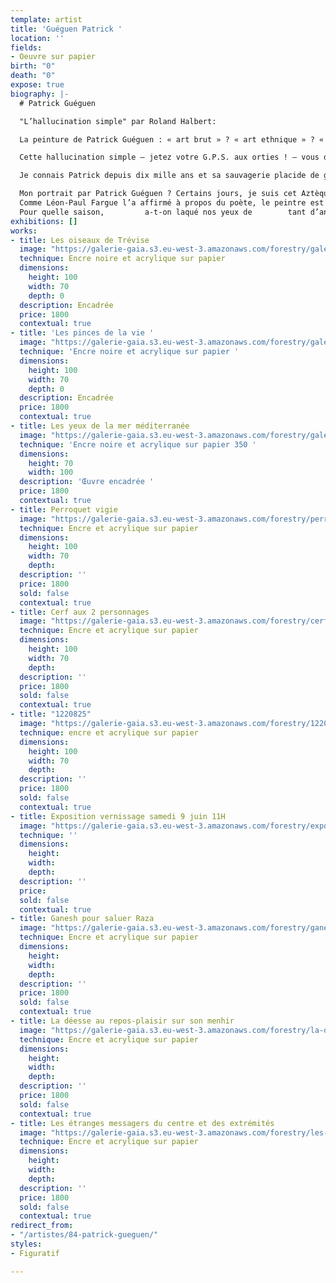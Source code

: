 ```yaml
---
template: artist
title: 'Guéguen Patrick '
location: ''
fields:
- Oeuvre sur papier
birth: "0"
death: "0"
expose: true
biography: |-
  # Patrick Guéguen

  "L’hallucination simple" par Roland Halbert:

  La peinture de Patrick Guéguen : « art brut » ? « art ethnique » ? « art singulier » ? Quand on a prononcé ces formules magiques de la critique, on n’a pas dit grand-chose. Il y a fort à craindre que ce soient là des dénominations commodes et des classifications trompeuses qui empêchent de voir en profondeur. Rimbaud vous éclaire davantage sur ces tableaux lorsqu’il évoque l’hallucination simple : « Je m’habituai à l’hallucination simple. » (Alchimie du verbe). Et nul besoin de stupéfiants pour susciter ce regard vrillant, cette vision d’affût qui transperce les apparences et traverse les modes. Vous habituer à l’hallucination simple revient à échanger vos écrans opaques contre le microscope-télescope Hubble. Alors, commence l’atelier des dieux et se réinvente la création du monde avec l’écarquillement lyrique de l’œil plongé dans l’aquarium astral ou happé par le fourmillement de la vie terrestre.

  Cette hallucination simple – jetez votre G.P.S. aux orties ! – vous dépayse à plaisir. « Le pays où l’on n’arrive jamais », c’est ici ; « le royaume de Chimérie », c’est dans le coin sans doute… « Point, ligne, plan » ? Chez Patrick Guéguen, plutôt points en mouvement brownien, lignes vibrantes comme un réseau de neurones, plans gravitationnels qui sont créés par des moyens techniques réduits au minimum : encre noire et plume Sergent-Major ; acrylique à la gamme vive et trois pinceaux 0, 2, 4 ; papier Montval 300 g. Et pourtant, vous voici alertés par le foisonnement rythmique, les filaments flottants, les triples hélices d’A.D.N., les boussoles arborescentes, les planètes de pollen, la flore tropicale et giratoire, la faune affrontée en courants telluriques… Alertés aussi par l’extrême cohérence formelle : le foyer du moindre détail électrise toute la composition finement élaborée. Reconnaissez-le : dans votre enfance à fond blanc – d’un blanc d’apparition ! –vous avez entrevu ce carnaval de « têtes », ces crânes grinçants ou facétieux, ce bestiaire enchanté d’orages magnétiques. Au plus fort de la fièvre ou du rêve, vous avez aperçu ces yeux dentés, ces bouches voyantes, ces membres tatoués, tigrés, tachetés. Et, les nuits d’insomnie ou les jours d’éveil miraculeux, vous avez frôlé ces figures primordiales qui dansent un jazz rutilant au bord du vide... Votre ancêtre d’Altamira ou de Lascaux charbonnait les mêmes bêtes difficiles à apprivoiser. Votre cousin aborigène trace encore de pareilles songlines sablées de couleurs votives. Dans 5 cm² d’une œuvre de Patrick Guéguen (au titre parfois humoristique : Le Biscotto laïque en berne, par exemple), on pourrait pister parmi la profusion onirique aussi bien la spirale native du shaman que les algues-volatiles d’Henri Matisse. Le temps, l’espace en expansion vivace retrouvent la mémoire de chacun de leurs âges. La fable, le mythe se rallument à travers l’invention minutieuse et luxuriante. Ici, un musée imaginaire vivant, qui bouscule les collections et les départements du Louvre, circule allègrement à l’air libre depuis la Préhistoire jusqu’au lendemain des siècles…

  Je connais Patrick depuis dix mille ans et sa sauvagerie placide de gaucher contrarié me surprend toujours. C’est à lui que je demande tel renseignement sur un livre ancien (domaine où il a travaillé) ; c’est lui qui me donne telle référence pointue sur un peintre méconnu (Philippe Dereux) ; c’est lui qui me renseigne sur telle approche picturale hors des sentiers battus (je lui dois la découverte de Federico Zeri, l’historien des formes). C’est à lui que je ne demande rien, tout en sirotant en sa compagnie une bière Peroni « Ruban Bleu. » Bref, nous sommes amis, ce qui veut dire : nous ne parlons que d’art et jamais de politique (pourquoi tomber dans cette rhétorique de l’impuissance ?). Nous avons discuté cent fois, plan par plan, de La Grande Bellezza de Paolo Sorrentino, parce que la grande beauté est un peu notre Bible visuelle et sonore, remplie d’Èves et de Noés. Ensemble, nous avions un projet artistique et voilà, c’est fait, grâce à Gérald Honigsblum des éditions FRAction et grâce à Elisabeth Givre de la galerie Gaïa.

  Mon portrait par Patrick Guéguen ? Certains jours, je suis cet Aztèque ravivé de peintures rituelles, cet écorché anatomique qui rit des masques confits en conformisme, ce tourbillon de sang sous une peau à écailles de saurien. Sur ma caboche, s’est perchée cette fauvette Orphée et je sens ces deux cariatides d’élan qui me poussent entre les épaules comme des garces sexy aux seins coniques – à la Jean-Paul Gaultier – et surgissent telles deux longues colonnes d’envol. Observez à la loupe cet idéogramme japonais sur leurs biceps qui signifie : « oiseau. » Bien vu ! « Va, va, va, dit l’oiseau : le genre humain / Ne peut pas supporter trop de réalité. » (T. S. Eliot). C’est à l’art de s’en charger pour lui. Un beau jour, vous aussi, au-delà des simulacres, vous deviendrez cet inapaisable incendie de volière. Même si ça brûle les paupières, tantôt d’un halo d’effroi, tantôt d’une subtile joie solaire, habituez-vous à la rétine ardente de l’hallucination.
  Comme Léon-Paul Fargue l’a affirmé à propos du poète, le peintre est un chirurgien du corps et de l’âme (si vous n’avez pas d’âme, vite, vite, vite, brocantez-en une – et des plus rebelles ! – sur lucifer.com). Et ce chirurgien aux doigts d’équerre et de diapason joue avec vos nerfs, vos chairs, vos os ; il sonde, il ouvre, il greffe la moelle chromatique des formes ; il vous remplit les yeux d’aromates et d’épices pour vous gratifier d’une saison hors calendrier (réalité augmentée ?). Au fil de ces peintures fabuleusement polyphoniques et fouillées (quel que soit le format, des heures et des heures de travail d’abeille industrieuse !), creusez votre œil, aiguisez votre oreille. Il se pourrait que, dans un langage à tête chercheuse de signes denses et lucides, la poésie plastique de Patrick Guéguen vous souffle à la face l’arôme serré d’un simple haïku :
  Pour quelle saison,         a-t-on laqué nos yeux de        tant d’années-lumière ?
exhibitions: []
works:
- title: Les oiseaux de Trévise
  image: "https://galerie-gaia.s3.eu-west-3.amazonaws.com/forestry/galerie-gaia-patrick-gueguen-les-oiseaux-de-trevise-100-x-70-cm.jpg"
  technique: Encre noire et acrylique sur papier
  dimensions:
    height: 100
    width: 70
    depth: 0
  description: Encadrée
  price: 1800
  contextual: true
- title: 'Les pinces de la vie '
  image: "https://galerie-gaia.s3.eu-west-3.amazonaws.com/forestry/galerie-gaia-patrick-gueguen-les-pinces-de-la-vie-100-x-70-cm.jpg"
  technique: 'Encre noire et acrylique sur papier '
  dimensions:
    height: 100
    width: 70
    depth: 0
  description: Encadrée
  price: 1800
  contextual: true
- title: Les yeux de la mer méditerranée
  image: "https://galerie-gaia.s3.eu-west-3.amazonaws.com/forestry/galeriegaia-patrickgueguen-lesyeuxdelamermediterranee-100X70.JPG"
  technique: 'Encre noire et acrylique sur papier 350 '
  dimensions:
    height: 70
    width: 100
  description: 'Œuvre encadrée '
  price: 1800
  contextual: true
- title: Perroquet vigie
  image: "https://galerie-gaia.s3.eu-west-3.amazonaws.com/forestry/perroquet-vigie.jpg"
  technique: Encre et acrylique sur papier
  dimensions:
    height: 100
    width: 70
    depth: 
  description: ''
  price: 1800
  sold: false
  contextual: true
- title: Cerf aux 2 personnages
  image: "https://galerie-gaia.s3.eu-west-3.amazonaws.com/forestry/cerf-aux-2-personnages.jpg"
  technique: Encre et acrylique sur papier
  dimensions:
    height: 100
    width: 70
    depth: 
  description: ''
  price: 1800
  sold: false
  contextual: true
- title: "1220825"
  image: "https://galerie-gaia.s3.eu-west-3.amazonaws.com/forestry/1220825.jpg"
  technique: encre et acrylique sur papier
  dimensions:
    height: 100
    width: 70
    depth: 
  description: ''
  price: 1800
  sold: false
  contextual: true
- title: Exposition vernissage samedi 9 juin 11H
  image: "https://galerie-gaia.s3.eu-west-3.amazonaws.com/forestry/exposition-vernissage-samedi-9-juin-11h.jpg"
  technique: ''
  dimensions:
    height: 
    width: 
    depth: 
  description: ''
  price: 
  sold: false
  contextual: true
- title: Ganesh pour saluer Raza
  image: "https://galerie-gaia.s3.eu-west-3.amazonaws.com/forestry/ganesh-pour-saluer-raza.jpg"
  technique: Encre et acrylique sur papier
  dimensions:
    height: 
    width: 
    depth: 
  description: ''
  price: 1800
  sold: false
  contextual: true
- title: La déesse au repos-plaisir sur son menhir
  image: "https://galerie-gaia.s3.eu-west-3.amazonaws.com/forestry/la-deesse-au-repos-plaisir-sur-son-menhir.jpg"
  technique: Encre et acrylique sur papier
  dimensions:
    height: 
    width: 
    depth: 
  description: ''
  price: 1800
  sold: false
  contextual: true
- title: Les étranges messagers du centre et des extrémités
  image: "https://galerie-gaia.s3.eu-west-3.amazonaws.com/forestry/les-etranges-messagers-du-centre-et-des-extremites.jpg"
  technique: Encre et acrylique sur papier
  dimensions:
    height: 
    width: 
    depth: 
  description: ''
  price: 1800
  sold: false
  contextual: true
redirect_from:
- "/artistes/84-patrick-gueguen/"
styles:
- Figuratif

---
```

